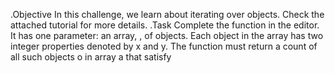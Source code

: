 .Objective
In this challenge, we learn about iterating over objects. Check the attached tutorial for more details.
.Task
Complete the function in the editor. It has one parameter: an array, , of objects. Each object in the array has two integer properties denoted by x and y. The function must return a count of all such objects o in array a that satisfy 